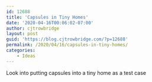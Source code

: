 ```yaml
---
id: 12688
title: 'Capsules in Tiny Homes'
date: '2020-04-16T00:06:02-07:00'
author: cjtrowbridge
layout: post
guid: 'https://blog.cjtrowbridge.com/?p=12688'
permalink: /2020/04/16/capsules-in-tiny-homes/
categories:
    - Ideas
---
```


Look into putting capsules into a tiny home as a test case